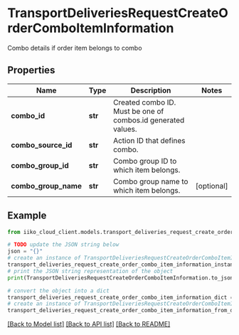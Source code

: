 # TransportDeliveriesRequestCreateOrderComboItemInformation

Combo details if order item belongs to combo

## Properties

Name | Type | Description | Notes
------------ | ------------- | ------------- | -------------
**combo_id** | **str** | Created combo ID.  Must be one of combos.id generated values. | 
**combo_source_id** | **str** | Action ID that defines combo. | 
**combo_group_id** | **str** | Combo group ID to which item belongs. | 
**combo_group_name** | **str** | Combo group name to which item belongs. | [optional] 

## Example

```python
from iiko_cloud_client.models.transport_deliveries_request_create_order_combo_item_information import TransportDeliveriesRequestCreateOrderComboItemInformation

# TODO update the JSON string below
json = "{}"
# create an instance of TransportDeliveriesRequestCreateOrderComboItemInformation from a JSON string
transport_deliveries_request_create_order_combo_item_information_instance = TransportDeliveriesRequestCreateOrderComboItemInformation.from_json(json)
# print the JSON string representation of the object
print(TransportDeliveriesRequestCreateOrderComboItemInformation.to_json())

# convert the object into a dict
transport_deliveries_request_create_order_combo_item_information_dict = transport_deliveries_request_create_order_combo_item_information_instance.to_dict()
# create an instance of TransportDeliveriesRequestCreateOrderComboItemInformation from a dict
transport_deliveries_request_create_order_combo_item_information_from_dict = TransportDeliveriesRequestCreateOrderComboItemInformation.from_dict(transport_deliveries_request_create_order_combo_item_information_dict)
```
[[Back to Model list]](../README.md#documentation-for-models) [[Back to API list]](../README.md#documentation-for-api-endpoints) [[Back to README]](../README.md)


